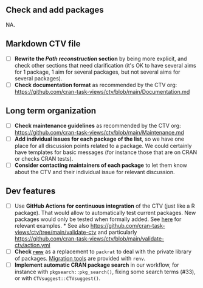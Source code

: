 ## Check and add packages

NA.


## Markdown CTV file

- [ ] **Rewrite the _Path reconstruction_ section** by being more explicit, and
      check other sections that need clarification (it's OK to have several aims
      for 1 package, 1 aim for several packages, but not several aims for
      several packages).
- [ ] **Check documentation format** as recommended by the CTV org:
      https://github.com/cran-task-views/ctv/blob/main/Documentation.md 

## Long term organization

- [ ] **Check maintenance guidelines** as recommended by the CTV org:
      https://github.com/cran-task-views/ctv/blob/main/Maintenance.md 
- [ ] **Add individual issues for each package of the list**, so we have one
      place for all discussion points related to a package. We could certainly
      have templates for basic messages (for instance those that are on CRAN or
      checks CRAN tests).
- [ ] **Consider contacting maintainers of each package** to let them know about
      the CTV and their individual issue for relevant discussion.

## Dev features

- [ ] Use **GitHub Actions for continuous integration** of the CTV (just like a
      R package). That would allow to automatically test current packages. New
      packages would only be tested when formally added. See
      [here](https://github.com/r-lib/actions) for relevant examples.
      * See also https://github.com/cran-task-views/ctv/tree/main/validate-ctv
        and particularly https://github.com/cran-task-views/ctv/blob/main/validate-ctv/action.yml
- [ ] **Check [`renv`](https://rstudio.github.io/renv/)** as a replacement to
      `packrat` to deal with the private library of packages. [Migration
      tools](https://rstudio.github.io/renv/articles/renv.html#migrating-from-packrat)
      are provided with `renv`.
- [ ] **Implement automatic CRAN package search** in our workflow, for instance
      with `pkgsearch::pkg_search()`, fixing some search terms (#33), or with
      `CTVsuggest::CTVsuggest()`.
